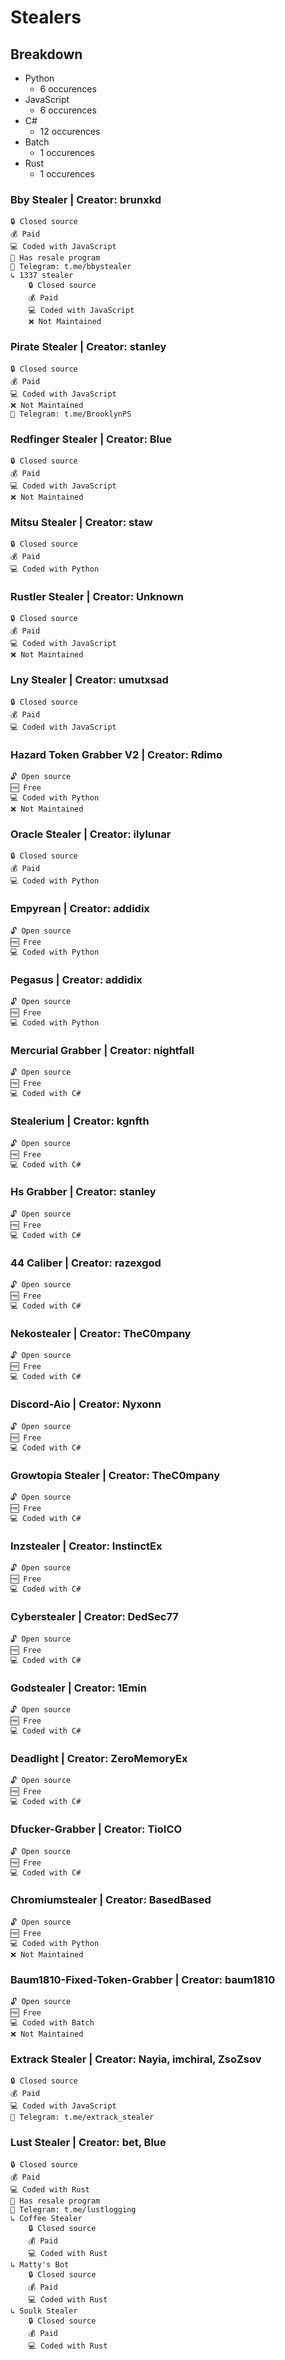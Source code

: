 # Stealers
## Breakdown
- Python
    - 6 occurences
- JavaScript
    - 6 occurences
- C#
    - 12 occurences
- Batch
    - 1 occurences
- Rust
    - 1 occurences
### Bby Stealer | Creator: brunxkd
    🔒 Closed source
    💰 Paid
    💻 Coded with JavaScript 
    💸 Has resale program
    💬 Telegram: t.me/bbystealer
    ↳ 1337 stealer
        🔒 Closed source
        💰 Paid
        💻 Coded with JavaScript 
        ❌ Not Maintained
### Pirate Stealer | Creator: stanley
    🔒 Closed source
    💰 Paid
    💻 Coded with JavaScript 
    ❌ Not Maintained
    💬 Telegram: t.me/BrooklynPS
### Redfinger Stealer | Creator: Blue
    🔒 Closed source
    💰 Paid
    💻 Coded with JavaScript 
    ❌ Not Maintained
### Mitsu Stealer | Creator: staw
    🔒 Closed source
    💰 Paid
    💻 Coded with Python 
### Rustler Stealer | Creator: Unknown
    🔒 Closed source
    💰 Paid
    💻 Coded with JavaScript 
    ❌ Not Maintained
### Lny Stealer | Creator: umutxsad
    🔒 Closed source
    💰 Paid
    💻 Coded with JavaScript 
### Hazard Token Grabber V2 | Creator: Rdimo
    🔓 Open source
    🆓 Free
    💻 Coded with Python 
    ❌ Not Maintained
### Oracle Stealer | Creator: ilylunar
    🔒 Closed source
    💰 Paid
    💻 Coded with Python 
### Empyrean | Creator: addidix
    🔓 Open source
    🆓 Free
    💻 Coded with Python 
### Pegasus | Creator: addidix
    🔓 Open source
    🆓 Free
    💻 Coded with Python 
### Mercurial Grabber | Creator: nightfall
    🔓 Open source
    🆓 Free
    💻 Coded with C# 
### Stealerium | Creator: kgnfth
    🔓 Open source
    🆓 Free
    💻 Coded with C# 
### Hs Grabber | Creator: stanley
    🔓 Open source
    🆓 Free
    💻 Coded with C# 
### 44 Caliber | Creator: razexgod
    🔓 Open source
    🆓 Free
    💻 Coded with C# 
### Nekostealer | Creator: TheC0mpany
    🔓 Open source
    🆓 Free
    💻 Coded with C# 
### Discord-Aio | Creator: Nyxonn
    🔓 Open source
    🆓 Free
    💻 Coded with C# 
### Growtopia Stealer | Creator: TheC0mpany
    🔓 Open source
    🆓 Free
    💻 Coded with C# 
### Inzstealer | Creator: InstinctEx
    🔓 Open source
    🆓 Free
    💻 Coded with C# 
### Cyberstealer | Creator: DedSec77
    🔓 Open source
    🆓 Free
    💻 Coded with C# 
### Godstealer | Creator: 1Emin
    🔓 Open source
    🆓 Free
    💻 Coded with C# 
### Deadlight | Creator: ZeroMemoryEx
    🔓 Open source
    🆓 Free
    💻 Coded with C# 
### Dfucker-Grabber | Creator: TioICO
    🔓 Open source
    🆓 Free
    💻 Coded with C# 
### Chromiumstealer | Creator: BasedBased
    🔓 Open source
    🆓 Free
    💻 Coded with Python 
    ❌ Not Maintained
### Baum1810-Fixed-Token-Grabber | Creator: baum1810
    🔓 Open source
    🆓 Free
    💻 Coded with Batch 
    ❌ Not Maintained
### Extrack Stealer | Creator: Nayia, imchiral, ZsoZsov
    🔒 Closed source
    💰 Paid
    💻 Coded with JavaScript 
    💬 Telegram: t.me/extrack_stealer
### Lust Stealer | Creator: bet, Blue
    🔒 Closed source
    💰 Paid
    💻 Coded with Rust 
    💸 Has resale program
    💬 Telegram: t.me/lustlogging
    ↳ Coffee Stealer
        🔒 Closed source
        💰 Paid
        💻 Coded with Rust 
    ↳ Matty's Bot
        🔒 Closed source
        💰 Paid
        💻 Coded with Rust 
    ↳ Soulk Stealer
        🔒 Closed source
        💰 Paid
        💻 Coded with Rust 
